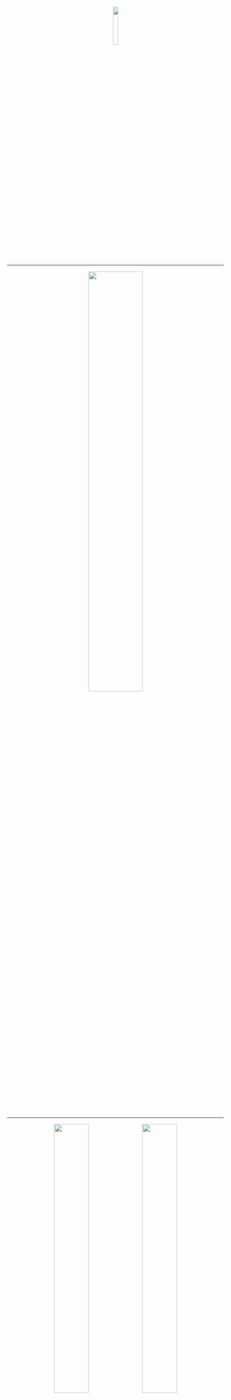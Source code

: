 <p align="center"><img width="15%" src="/images/logos/pytorch_logo.png" /></p>

--------------------------------------------------------------------------------

<p align="center"><img width="50%" src="/images/logos/pytorch_tutorials_logo_cv.png" /></p>

--------------------------------------------------------------------------------

<p align="center"><img width="40%" src="/images/intro_to_cv/mt_rainier_seg_0.JPG" />              <img width="40%" src="/images/intro_to_cv/mt_rainier_seg_1.JPG" /></p>

--------------------------------------------------------------------------------
<p align="center"><img width="80%" src="/images/intro_to_cv//mask_rcnn_ds.png" /></p>
<p align="center"><img width="80%" src="/images/intro_to_cv/maskrcnn_masks.png" /></p>
<p align="center"><img width="80%" src="/images/intro_to_cv/maskrcnn_bboxes.png" /></p>

--------------------------------------------------------------------------------


# Intro to Computer Vision Documentation

## Instructions: 

**installation of package**: 

`pip install pytorch-tutorials==0.2.19`

**example of how to use the below classes and methods**: 

```
# import
from pytorch_tutorials.intro_to_computer_vision import cv_utility
from pytorch_tutorials.intro_to_computer_vision import cv_datasets
from pytorch_tutorials.intro_to_computer_vision import cv_models
from pytorch_tutorials.intro_to_computer_vision import cv_pl_data_modules

# Grab a pytorch dataset for testing an object detection / image segmentation model. 
instance_seg_dataset = cv_pl_data_modules.ObjectDetection_DS(ds_size = 4, img_size = 256, shapes_per_image=(3,8), target_masks=True, rand_seed = 123456)

# Grab a torch lightning datamodule for testing an object detection / image segmentation model. 
instance_seg_dm = cv_pl_data_modules.ObjectDetection_DM(train_val_size = 1000, train_val_split = (.9,.1), test_size = 100, batch_size=4, img_size = 256, shapes_per_image=(3,8), target_masks=True, rand_seed = 123456)

```

## Table of Contents  
- [cv_datasets](#cv_datasets)  
	- [Draw](#class-Draw)
	- [CV_DS_Base](#class-CV_DS_Base)
	- [ObjectCounting_DS](#class-ObjectCounting_DS)
	- [ImageSegmentation_DS](#class-ImageSegmentation_DS)
	- [ObjectDetection_DS](#class-ObjectDetection_DS)
- [cv_pl_data_modules](#cv_pl_data_modules)  
	- [ObjectCounting_DM](#class-ObjectCounting_DM)
	- [ImageSegmentation_DM](#class-ImageSegmentation_DM)
	- [ObjectDetection_DM](#class-ObjectDetection_DM)
- [cv_models](#cv_models)  
	- [DoubleConv](#class-DoubleConv)
	- [ObjectCounter](#class-ObjectCounter)
	- [UNET](#class-UNET)
	- [get_fasterrcnn](#def-get_fasterrcnn)
	- [get_maskrcnn](#def-get_maskrcnn)
- [cv_utility](#cv_utility)  
	- [show](#def-show)
	- [add_labels](#def-add_labels)
	- [labels_to_masks](#def-labels_to_masks)
	- [display_masks_unet](#def-display_masks_unet)
	- [display_boxes](#def-display_boxes)
	- [display_masks_rcnn](#def-display_masks_rcnn)
	- [display_labels](#def-display_labels)
	- [threshold_pred_masks](#def-threshold_pred_masks)
	- [build_coco_class_map](#def-build_coco_class_map)
	- [apply_score_cut](#def-apply_score_cut)
	- [load_img_dir](#def-load_img_dir)
	- [get_preds](#def-get_preds)
	- [save_imgs](#def-save_imgs)
	- [maskrcnn_process_images](#def-maskrcnn_process_images)
	- [maskrcnn_process_video](#def-maskrcnn_process_video)



## [cv_datasets](https://github.com/drewbyron/pytorch-tutorials/blob/main/pytorch_tutorials/intro_to_computer_vision/cv_datasets.py)

A set of pytorch datasets for building simple computer vision projects.

### class Draw

Class used to draw shapes onto images. Methods return coordinates of
corresponding shape on a 2d np array of shape (img_size, img_size).
The np rng is used for enabling derministic behaviour.

*Args:*

img_size (int): draws onto 2d array of shape (img_size, img_size).

rng (Generator): used for enabling deterministic behaviour. Example
    of valid rng: rng = np.random.default_rng(12345)


### class CV_DS_Base

Base class for a set of PyTorch computer vision datasets. This class
contains all of the attributes and methods common to all datasets
in this package.
Alone this base class has no functionality. The utility of these datasets
is that they enable the user to test cv models with very small and
simple images with tunable complexity. It also requires no downloading
of images and one can scale the size of the datasets easily.

*Args:*

ds_size (int): number of images in dataset.

img_size (int): will build images of shape (3, img_size, img_size).

shapes_per_image (Tuple[int, int]): will produce images containing
    minimum number of shapes Tuple[0] and maximum number of shapes
    Tuple[1]. For example shapes_per_image = (2,2) would create a
    dataset where each image contains exactly two shapes.

class_probs (Tuple[float, float, float]): relative probability of
    each shape occuring in an image. Need not sum to 1. For example
    class_probs = (1,1,0) will create a dataset with 50% class 1
    shapes, 50% class 2 shapes, 0% class 3 shapes.

rand_seed (int): used to instantiate a numpy random number generator.

class_map (Dict[Dict]): the class map must contain keys (0,1,2,3)
    and contain names "background", "rectangle", "line", and "donut".
    "gs_range" specifies the upper and lower bound of the
    grayscale values (0, 255) used to color the shapes.
    "target_color" can be used by visualization tools to assign
    a color to masks and boxes. Note that class 0 is reserved for
    background in most instance seg models, so one can rearrange
    the class assignments of different shapes but 0 must correspond
    to "background". The utility of this Dict is to enable the user
    to change target colors, class assignments, and shape
    intensities. A valid example:
    class_map={
    0: {"name": "background","gs_range": (200, 255),"target_color": (255, 255, 255),},
    1: {"name": "rectangle", "gs_range": (0, 100), "target_color": (255, 0, 0)},
    2: {"name": "line", "gs_range": (0, 100), "target_color": (0, 255, 0)},
    3: {"name": "donut", "gs_range": (0, 100), "target_color": (0, 0, 255)}}.


### class ObjectCounting_DS

Self contained PyTorch Dataset for testing object counting models.

*Args:*

ds_size (int): number of images in dataset.

img_size (int): will build images of shape (3, img_size, img_size).

shapes_per_image (Tuple[int, int]): will produce images containing
    minimum number of shapes Tuple[0] and maximum number of shapes
    Tuple[1]. For example shapes_per_image = (2,2) would create a
    dataset where each image contains exactly two shapes.

class_probs (Tuple[float, float, float]): relative probability of
    each shape occuring in an image. Need not sum to 1. For example
    class_probs = (1,1,0) will create a dataset with 50% class 1
    shapes, 50% class 2 shapes, 0% class 3 shapes.

rand_seed (int): used to instantiate a numpy random number generator.

class_map (Dict[Dict]): the class map must contain keys (0,1,2,3)
    and contain names "background", "rectangle", "line", and "donut".
    "gs_range" specifies the upper and lower bound of the
    grayscale values (0, 255) used to color the shapes.
    "target_color" can be used by visualization tools to assign
    a color to masks and boxes. Note that class 0 is reserved for
    background in most instance seg models, so one can rearrange
    the class assignments of different shapes but 0 must correspond
    to "background". The utility of this Dict is to enable the user
    to change target colors, class assignments, and shape
    intensities. A valid example:
    class_map={
    0: {"name": "background","gs_range": (200, 255),"target_color": (255, 255, 255),},
    1: {"name": "rectangle", "gs_range": (0, 100), "target_color": (255, 0, 0)},
    2: {"name": "line", "gs_range": (0, 100), "target_color": (0, 255, 0)},
    3: {"name": "donut", "gs_range": (0, 100), "target_color": (0, 0, 255)}}.

object_count (bool): whether or not the targets contain the
    object instance counts or not. Example below under the
    build_imgs_and_targets() method.


### class ImageSegmentation_DS

Self contained PyTorch Dataset for testing image segmentation models.

*Args:*

ds_size (int): number of images in dataset.

img_size (int): will build images of shape (3, img_size, img_size).

shapes_per_image (Tuple[int, int]): will produce images containing
    minimum number of shapes Tuple[0] and maximum number of shapes
    Tuple[1]. For example shapes_per_image = (2,2) would create a
    dataset where each image contains exactly two shapes.

class_probs (Tuple[float, float, float]): relative probability of
    each shape occuring in an image. Need not sum to 1. For example
    class_probs = (1,1,0) will create a dataset with 50% class 1
    shapes, 50% class 2 shapes, 0% class 3 shapes.

rand_seed (int): used to instantiate a numpy random number generator.

class_map (Dict[Dict]): the class map must contain keys (0,1,2,3)
    and contain names "background", "rectangle", "line", and "donut".
    "gs_range" specifies the upper and lower bound of the
    grayscale values (0, 255) used to color the shapes.
    "target_color" can be used by visualization tools to assign
    a color to masks and boxes. Note that class 0 is reserved for
    background in most instance seg models, so one can rearrange
    the class assignments of different shapes but 0 must correspond
    to "background". The utility of this Dict is to enable the user
    to change target colors, class assignments, and shape
    intensities. A valid example:
    class_map={
    0: {"name": "background","gs_range": (200, 255),"target_color": (255, 255, 255),},
    1: {"name": "rectangle", "gs_range": (0, 100), "target_color": (255, 0, 0)},
    2: {"name": "line", "gs_range": (0, 100), "target_color": (0, 255, 0)},
    3: {"name": "donut", "gs_range": (0, 100), "target_color": (0, 0, 255)}}.


## class ObjectDetection_DS

Self contained PyTorch Dataset for testing object detection and
instance segmentation models.
Note that the specifics of the target formatting is adherent to the
requirements of the torchvision MaskRCNN and FasterRCNN implimentations.
That said, this dataset should work with any object detection or
instance segmentation model that requires the same target formatting
(such as YOLO).
See the MaskRCNN documentation (linked below) for more details on the
formatting of the targets.
https://pytorch.org/vision/0.12/_modules/torchvision/models/detection/mask_rcnn.html

*Args:*

ds_size (int): number of images in dataset.

img_size (int): will build images of shape (3, img_size, img_size).

shapes_per_image (Tuple[int, int]): will produce images containing
    minimum number of shapes Tuple[0] and maximum number of shapes
    Tuple[1]. For example shapes_per_image = (2,2) would create a
    dataset where each image contains exactly two shapes.

class_probs (Tuple[float, float, float]): relative probability of
    each shape occuring in an image. Need not sum to 1. For example
    class_probs = (1,1,0) will create a dataset with 50% class 1
    shapes, 50% class 2 shapes, 0% class 3 shapes.

rand_seed (int): used to instantiate a numpy random number generator.

class_map (Dict[Dict]): the class map must contain keys (0,1,2,3)
    and contain names "background", "rectangle", "line", and "donut".
    "gs_range" specifies the upper and lower bound of the
    grayscale values (0, 255) used to color the shapes.
    "target_color" can be used by visualization tools to assign
    a color to masks and boxes. Note that class 0 is reserved for
    background in most instance seg models, so one can rearrange
    the class assignments of different shapes but 0 must correspond
    to "background". The utility of this Dict is to enable the user
    to change target colors, class assignments, and shape
    intensities. A valid example:
    class_map={
    0: {"name": "background","gs_range": (200, 255),"target_color": (255, 255, 255),},
    1: {"name": "rectangle", "gs_range": (0, 100), "target_color": (255, 0, 0)},
    2: {"name": "line", "gs_range": (0, 100), "target_color": (0, 255, 0)},
    3: {"name": "donut", "gs_range": (0, 100), "target_color": (0, 0, 255)}}.

target_masks (bool): whether or not the target dictionaries should
    contain boolean masks for each object instance. Masks are not
    necessary to train FasterRCNN or other object detection models
    but are necessary to train instance segmentation models such
    as MaskRCNN.


## [cv_pl_data_modules](https://github.com/drewbyron/pytorch-tutorials/blob/main/pytorch_tutorials/intro_to_computer_vision/cv_pl_data_modules.py)

A set of pytorch lightning data modules for building simple computer vision projects.

### class ObjectCounting_DM

Self contained PyTorch Lightning DataModule for testing object
counting models with PyTorch Lightning.Uses the torch dataset
ObjectCounting_DS.

*Args:* 

train_val_size (int): total size of the training and validation
    sets combined.

train_val_split (Tuple[float, float]): should sum to 1.0. For example
    if train_val_size = 100 and train_val_split = (0.80, 0.20)
    then the training set will contain 80 imgs and the validation
    set will contain 20 imgs.

test_size (int): the size of the test data set.

batch_size (int): batch size to be input to dataloaders. Applies
    for training, val, and test datasets.

dataloader_shuffle (Dict): whether or not to shuffle for each of
    the three dataloaders. Dict must contain the keys: "train",
    "val", "test".

img_size (int): will build images of shape (3, img_size, img_size).

shapes_per_image (Tuple[int, int]): will produce images containing
    minimum number of shapes Tuple[0] and maximum number of shapes
    Tuple[1]. For example shapes_per_image = (2,2) would create a
    dataset where each image contains exactly two shapes.

class_probs (Tuple[float, float, float]): relative probability of
    each shape occuring in an image. Need not sum to 1. For example
    class_probs = (1,1,0) will create a dataset with 50% class 1
    shapes, 50% class 2 shapes, 0% class 3 shapes.

rand_seed (int): used to instantiate a numpy rng.

class_map (Dict[Dict]): the class map must contain keys (0,1,2,3)
    and contain names "background", "rectangle", "line", and "donut".
    "gs_range" specifies the upper and lower bound of the
    grayscale values (0, 255) used to color the shapes.
    "target_color" can be used by visualization tools to assign
    a color to masks and boxes. Note that class 0 is reserved for
    background in most instance seg models, so one can rearrange
    the class assignments of different shapes but 0 must correspond
    to "background". The utility of this Dict is to enable the user
    to change target colors, class assignments, and shape
    intensities. A valid example:
    class_map={
    0: {"name": "background","gs_range": (200, 255),"target_color": (255, 255, 255),},
    1: {"name": "rectangle", "gs_range": (0, 100), "target_color": (255, 0, 0)},
    2: {"name": "line", "gs_range": (0, 100), "target_color": (0, 255, 0)},
    3: {"name": "donut", "gs_range": (0, 100), "target_color": (0, 0, 255)}}.

object_count (bool): whether or not the targets contain the
    object instance counts or not. Example below under the
    build_imgs_and_targets() method of the ImageClassification_DS .



### class ImageSegmentation_DM

Self contained PyTorch Lightning DataModule for testing image
segmentation models with PyTorch Lightning. Uses the torch dataset
ImageSegmentation_DS.

*Args:*

train_val_size (int): total size of the training and validation
    sets combined.

train_val_split (Tuple[float, float]): should sum to 1.0. For example
    if train_val_size = 100 and train_val_split = (0.80, 0.20)
    then the training set will contain 80 imgs and the validation
    set will contain 20 imgs.

test_size (int): the size of the test data set.

batch_size (int): batch size to be input to dataloaders. Applies
    for training, val, and test datasets.

dataloader_shuffle (Dict): whether or not to shuffle for each of
    the three dataloaders. Dict must contain the keys: "train",
    "val", "test".

img_size (int): will build images of shape (3, img_size, img_size).

shapes_per_image (Tuple[int, int]): will produce images containing
    minimum number of shapes Tuple[0] and maximum number of shapes
    Tuple[1]. For example shapes_per_image = (2,2) would create a
    dataset where each image contains exactly two shapes.

class_probs (Tuple[float, float, float]): relative probability of
    each shape occuring in an image. Need not sum to 1. For example
    class_probs = (1,1,0) will create a dataset with 50% class 1
    shapes, 50% class 2 shapes, 0% class 3 shapes.

rand_seed (int): used to instantiate a numpy rng.

class_map (Dict[Dict]): the class map must contain keys (0,1,2,3)
    and contain names "background", "rectangle", "line", and "donut".
    "gs_range" specifies the upper and lower bound of the
    grayscale values (0, 255) used to color the shapes.
    "target_color" can be used by visualization tools to assign
    a color to masks and boxes. Note that class 0 is reserved for
    background in most instance seg models, so one can rearrange
    the class assignments of different shapes but 0 must correspond
    to "background". The utility of this Dict is to enable the user
    to change target colors, class assignments, and shape
    intensities. A valid example:
    class_map={
    0: {"name": "background","gs_range": (200, 255),"target_color": (255, 255, 255),},
    1: {"name": "rectangle", "gs_range": (0, 100), "target_color": (255, 0, 0)},
    2: {"name": "line", "gs_range": (0, 100), "target_color": (0, 255, 0)},
    3: {"name": "donut", "gs_range": (0, 100), "target_color": (0, 0, 255)}}.


### class ObjectDetection_DM

Self contained PyTorch Lightning DataModule for testing object detection
and image segmentation models with PyTorch Lightning. Uses the torch
dataset ObjectDetection_DS.

*Args:* 

train_val_size (int): total size of the training and validation
    sets combined.

train_val_split (Tuple[float, float]): should sum to 1.0. For example
    if train_val_size = 100 and train_val_split = (0.80, 0.20)
    then the training set will contain 80 imgs and the validation
    set will contain 20 imgs.

test_size (int): the size of the test data set.

batch_size (int): batch size to be input to dataloaders. Applies
    for training, val, and test datasets.

dataloader_shuffle (Dict): whether or not to shuffle for each of
    the three dataloaders. Dict must contain the keys: "train",
    "val", "test".

img_size (int): will build images of shape (3, img_size, img_size).

shapes_per_image (Tuple[int, int]): will produce images containing
    minimum number of shapes Tuple[0] and maximum number of shapes
    Tuple[1]. For example shapes_per_image = (2,2) would create a
    dataset where each image contains exactly two shapes.

class_probs (Tuple[float, float, float]): relative probability of
    each shape occuring in an image. Need not sum to 1. For example
    class_probs = (1,1,0) will create a dataset with 50% class 1
    shapes, 50% class 2 shapes, 0% class 3 shapes.

rand_seed (int): used to instantiate a numpy rng.

class_map (Dict[Dict]): the class map must contain keys (0,1,2,3)
    and contain names "background", "rectangle", "line", and "donut".
    "gs_range" specifies the upper and lower bound of the
    grayscale values (0, 255) used to color the shapes.
    "target_color" can be used by visualization tools to assign
    a color to masks and boxes. Note that class 0 is reserved for
    background in most instance seg models, so one can rearrange
    the class assignments of different shapes but 0 must correspond
    to "background". The utility of this Dict is to enable the user
    to change target colors, class assignments, and shape
    intensities. A valid example:
    class_map={
    0: {"name": "background","gs_range": (200, 255),"target_color": (255, 255, 255),},
    1: {"name": "rectangle", "gs_range": (0, 100), "target_color": (255, 0, 0)},
    2: {"name": "line", "gs_range": (0, 100), "target_color": (0, 255, 0)},
    3: {"name": "donut", "gs_range": (0, 100), "target_color": (0, 0, 255)}}.

target_masks (bool): whether or not the target dictionaries should
    contain boolean masks for each object instance. Masks are not
    necessary to train FasterRCNN or other object detection models
    but are necessary to train instance segmentation models such
    as MaskRCNN.

## [cv_models](https://github.com/drewbyron/pytorch-tutorials/blob/main/pytorch_tutorials/intro_to_computer_vision/cv_models.py)

A set of pytorch computer vision models or functions to get a pretrained model with a custom number of output classes. 

### class DoubleConv

A double convolution module used to extract features.

*Args:*

in_channels (int): number of input channels. For example for an
    input of shape (batch_size, 3, img_size, img_size) in_channels
    is 3.

out_channels (int): number of output_channels desired. For example
    if the desired output shape is (batch_size, 3, img_size, img_size)
    in_channels is 3.

kernel_size (int): A kernel of shape (kernel_size, kernel_size)
    will be applied to the imgs during both Conv2d layers.

bias (bool): whether or not to add a bias to the Conv2d layers.


### class ObjectCounter

An object counting model that uses multiple conv layers and then
two fully connected layers to determine how many instances of different
classes of objects are in an image.

*Args:*

img_size (int): model will take images of shape
    (3, img_size, img_size).

in_channels (int): number of input channels. For example for an
    put of shape (batch_size, 3, img_size, img_size) in_channels
    is 3.

num_classes (int): number of output classes desired. The output
    shape of the model will be (batch_size, num_classes).

features (List[int]): A list specifying the number of features to
    be used in each DoubleConv layer. Note that for the model to
    work the image_size must be divisable by {(2** len(features))}.

fc_intermediate_size (int): Size of the output of the first
    fully connected layer (fc1) and size of the input of the second
    fully connected layer (fc2).

kernel_size (int): A kernel of shape (kernel_size, kernel_size)
    will be applied to the imgs during both Conv2d layers.

bias (bool): whether or not to add a bias to the Conv2d layers.


### class UNET
A PyTorch implimentation of a UNET image segmentation model based
on this work: https://arxiv.org/abs/1505.04597. Specifics based on
Aladdin Persson's implimentation:
https://github.com/aladdinpersson/Machine-Learning-Collection/blob/master/ML/Pytorch/image_segmentation/semantic_segmentation_unet/model.py

*Args:*

in_channels (int): number of input channels. For example for an
	put of shape (batch_size, 3, img_size, img_size) in_channels
	is 3.

num_classes (int): number of output classes desired. The output
    shape of the model will be (batch_size, num_classes, img_size,
    img_size). For example output[0][i] is a binary segmentation
    mask for class i. Note that class 0 is reserved for background.

first_feature_num (int): An int specifying the number of features to
    be used in the first DoubleConv layer.

num_layers (int): Number of layers to use in the UNET architecture.
    The ith layer contains first_feature_num * 2**i features. Note 
    that if img_size // 2**num_layers < 1 then the model will break.

kernel_size (int): A kernel of shape (kernel_size, kernel_size)
    will be applied to the imgs during both Conv2d layers of
    DoubleConv.

bias (bool): whether or not to add a bias to the DoubleConv Conv2d
    layers.

### def get_fasterrcnn

A function for loading the PyTorch implimentation of FasterRCNN.
To not have predictor changed at all set num_classes = -1.
See here for documentation on the input and output specifics:
https://pytorch.org/vision/stable/models/faster_rcnn.html

*Args:* 

num_classes (int): number of output classes desired.

pretrained (bool): whether or not to load a model pretrained on the COCO dataset. 

*Returns:*

model (nn.Module): torchvision faster rcnn implimentation with custom 
	number of outputs/classes.


### def get_maskrcnn

A function for loading the PyTorch implimentation of MaskRCNN.
To not have predictor changed at all set num_classes = -1.
See here for documentation on the input and output specifics:
https://pytorch.org/vision/0.12/generated/torchvision.models.detection.maskrcnn_resnet50_fpn.html

*Args:*

num_classes (int): number of output classes desired.

pretrained (bool): whether or not to load a model pretrained on the COCO dataset. 

*Returns:*

model (nn.Module): torchvision mask rcnn implimentation with custom
    number of outputs/classes.


## [cv_utility](https://github.com/drewbyron/pytorch-tutorials/blob/main/pytorch_tutorials/intro_to_computer_vision/cv_utility.py)

Utility functions for pytorch computer vision tasks.

### def show

Displays a single image or list of images. Taken more or less from
the pytorch docs:
https://pytorch.org/vision/main/auto_examples/plot_visualization_utils.html#visualizing-a-grid-of-images

*Args:*

imgs (Union[List[torch.Tensor], torch.Tensor]): A list of images
    of shape (3, H, W) or a single image of shape (3, H, W).

figsize (Tuple[float, float]): size of figure to display.

*Returns:*

None


### def add_labels

Takes a single image of shape (3, H, W) and adds labels directly
onto the image using cv2. Used with ImageSegmentation_DS/DM but can
be used in other applicable computer vision tasks.

*Args:*
   
img (torch.UInt8Tensor[3, H, W]): a pytorch image.

label (torch.int64[ds_size, num_classes]): label contians
    either the number of instances of each class (if object_count
    = True) or a binary value representing if
    any of the class are present in the image. For example
    if the image contains 3 instances of class 2 then
    label[1] = 3 if object_count = True and
    label[1] = 1 if object_count = False. Note that here 0 is
    not a valid class so if your class_map contains keys
    0,1,2,3,4 then num_classes = 4.

class_map (Dict[Dict]): the class map must contain keys that
    correspond to the labels provided. Inner Dict must contain
    "name" and "target_color". class 0 is reserved for the case
    where the image contains no objects (label.sum() == 0).
    A valid example:
    class_map={
    0: {"name": "background","target_color": (255, 255, 255),},
    1: {"name": "rectangle", "target_color": (255, 0, 0)},
    2: {"name": "line", "target_color": (0, 255, 0)},
    3: {"name": "donut", "target_color": (0, 0, 255)}}.

pred (bool): whether or not the label provided is a prediction.
    Predictions are printed in the bottom right of the image
    whereas targets are printed in the top left.

object_count (bool): whether or not the label contains the
    object instance counts or not. See above under label for an
    example.


*Returns:*

img (torch.UInt8Tensor[3, H, W]): a pytorch image with the names
    and (optionally) counts corresponding to the provided label
    drawn over the image.


### def labels_to_masks

Converts  a batch of segmentation labels into binary masks. Used
with UNET or in other image segmentation tasks. This function works
for both batches of labels or single (2d) image labels. The Args and
return descriptions assume a full batch is input.

*Args:*

labels (torch.int64[batch_size, H, W]): a batch of segmentation
    labels. Each pixel is assigned a class (an integer value).

*Returns:*

binary_masks (torch.bool[batch_size, num_obj_ids, H, W]): a batch of
    corresponding binary masks. Layer i (of dim = 1) corresponds to
    a binary mask for class i. The total number of binary masks will
    be the number of unique object ids (num_obj_ids).



### def display_masks_unet

Takes a batch of images and a batch of masks of the same length and
overlays the images with the masks using the "target_color" specified
in the class_map.

*Args:* 

imgs (List[torh.ByteTensor[batch_size, 3, H, W]]): a batch of
    images of shape (batch_size, 3, H, W).

masks (torch.bool[batch_size, num_masks, H, W]]): a batch of
    corresponding boolean masks.

class_map (Dict[Dict]): the class map must contain keys that
    correspond to the labels provided. Inner Dict must contain
    key "target_color". class 0 is reserved for background.
    A valid example ("name" not necessary):
    class_map={
    0: {"name": "background","target_color": (255, 255, 255),},
    1: {"name": "rectangle", "target_color": (255, 0, 0)},
    2: {"name": "line", "target_color": (0, 255, 0)},
    3: {"name": "donut", "target_color": (0, 0, 255)}}.

alpha (float): transparnecy of masks. In range (0-1).

*Returns:*

result_imgs (List[torch.ByteTensor[3, H, W]]]): list of images
    with overlaid segmentation masks.


### def display_boxes
Takes a list of images and a list of target or prediction dictionaries
of the same len and overlays bounding boxes onto the images.

*Args:*

imgs (List[torch.ByteTensor[3, H, W]]): list of images (each a
    torch.ByteTensor of shape(3, H, W)).

target_pred_dict (List[Dict[torch.Tensor]]): predictions or targets
    formatted according to the torchvision implimentation of
    FasterRCNN and MaskRCNN.
    See link below for details on the target/prediction formatting.
    https://pytorch.org/vision/0.12/_modules/torchvision/models/detection/mask_rcnn.html

class_map (Dict[Dict]): the class map must contain keys that
    correspond to the labels provided. Inner Dict must contain
    key "target_color". class 0 is reserved for background.
    A valid example ("name" not necessary):
    class_map={
    0: {"name": "background","target_color": (255, 255, 255),},
    1: {"name": "rectangle", "target_color": (255, 0, 0)},
    2: {"name": "line", "target_color": (0, 255, 0)},
    3: {"name": "donut", "target_color": (0, 0, 255)}}.

fill (bool): if True the inside of the bounding boxes will be
    filled with color.

*Returns:*

result_imgs (List[torch.ByteTensor[3, H, W]]): list of images with
    overlaid bounding boxes.


### def display_masks_rcnn

Takes a list of images and a list of target or prediction dictionaries
of the same len and overlays segmentation masks onto the images.

*Args:*

imgs (List[torch.ByteTensor[3, H, W]]): list of images (each a
    torch.ByteTensor of shape(3, H, W)).

target_pred_dict (List[Dict[torch.Tensor]]): predictions or targets
    formatted according to the torchvision implimentation of
    FasterRCNN and MaskRCNN.
    See link below for details on the target/prediction formatting.
    https://pytorch.org/vision/0.12/_modules/torchvision/models/detection/mask_rcnn.html

class_map (Dict[Dict]): the class map must contain keys that
    correspond to the labels provided. Inner Dict must contain
    key "target_color". class 0 is reserved for background.
    A valid example ("name" not necessary):
    class_map={
    0: {"name": "background","target_color": (255, 255, 255),},
    1: {"name": "rectangle", "target_color": (255, 0, 0)},
    2: {"name": "line", "target_color": (0, 255, 0)},
    3: {"name": "donut", "target_color": (0, 0, 255)}}.

threshold (float): threshold applied to soft masks. In range (0-1).

alpha (float): transparnecy of masks. In range (0-1).

*Returns:*

result_imgs (List[torch.ByteTensor[3, H, W]]): list of images with
    overlaid segmentation masks.



### def display_labels

Takes a list of images and a list of target or prediction dictionaries
of the same len and adds labels to the instances. Note that for very
small images this will behave poorly.

*Args:* 

imgs (List[torch.ByteTensor[3, H, W]]): list of images (each a
    torch.ByteTensor of shape(3, H, W)).

target_pred_dict (List[Dict[torch.Tensor]]): predictions or targets
    formatted according to the torchvision implimentation of
    FasterRCNN and MaskRCNN.
    See link below for details on the target/prediction formatting.
    https://pytorch.org/vision/0.12/_modules/torchvision/models/detection/mask_rcnn.html

class_map (Dict[Dict]): the class map must contain keys that
    correspond to the labels provided. Inner Dict must contain
    key "target_color". class 0 is reserved for background.
    class_map={
    0: {"name": "background","target_color": (255, 255, 255),},
    1: {"name": "rectangle", "target_color": (255, 0, 0)},
    2: {"name": "line", "target_color": (0, 255, 0)},
    3: {"name": "donut", "target_color": (0, 0, 255)}}.

text size (int): size of instance label text.

text_width (int): width of instance label text.

*Returns:*

labeled_imgs (List[torch.ByteTensor[3, H, W]]): list of images with
    overlaid instance labels.



### def threshold_pred_masks

Takes a list of prediction dictionaries (one for each image) and
thresholds the soft masks, returning a list of prediction dictionaries
with thresholded (boolean) masks.

*Args:*

preds (List[Dict[torch.Tensor]]): predictions as output by the
    torchvision implimentation of MaskRCNN. The masks consist of
    probabilities (torch.float32) in the range (0,1) for each pixel.
    See link below for details on the target/prediction formatting.
    https://pytorch.org/vision/0.12/_modules/torchvision/models/detection/mask_rcnn.html

*Returns:*

thresholded_preds (List[Dict[torch.Tensor]]): predictions with
    boolean (torch.bool) masks.


### def build_coco_class_map

Returns a class_map for coco classes.

*Args:*

seed (int): seed to use to build np rng. Can change this to get
    a new set of colors.

drop_background (bool): If true the background class (assigned
    class_id = 0 by default) will be dropped from the class map.
    This is the default because in displaying the segmented images
    often one doesn't care to display background.

*Returns:*

coco_class_map (Dict[Dict]): class_map to be used with other functions
    in this module.



### def apply_score_cut

Takes a list of prediction dictionaries (one for each image) and cuts
out all instances whose score is below the score threshold.

*Args:*

preds (List[Dict[torch.Tensor]]): predictions as output by the
    torchvision implimentation of MaskRCNN or FasterRCNN. The 
    scores are in the range (0,1) and signify the certainty of 
    the model for that instance.
    See link below for details on the target/prediction formatting.
    https://pytorch.org/vision/0.12/_modules/torchvision/models/detection/mask_rcnn.html

score_threshold (float): the threshold to apply to the identified
    objects. If an instance is below the score_threshold it will
    be removed from the score_thresholded_preds dictionary.

*Returns:*

score_thresholded_preds (List[Dict[torch.Tensor]]): predictions
    that exceed score_threshold.


### def load_img_dir

Loads all of the images in a directory into torch images.

*Args:*

path (str): path should point to a directory that only contains
    .JPG images. Or any image type compatible with cv2.imread().

resize_factor (float): how to resize the image. Often one would
    like to reduce the size of the images to be easier/faster to
    use with our maskrcnn model.

*Returns:*

imgs (List[torch.ByteTensor[3, H, W]]): list of images (each a
    torch.ByteTensor of shape(3, H, W)).


### def get_preds

Simple utility function for returning the predictions of maskrcnn model.
This deals with putting the model and imgs on device and normalizing
torch.ByteTensor.

*Args:*

maskrcnn (nn.Module): an instance of the torchvision Mask RCNN
    model. One can build with following call: maskrcnn =
    cv_models.get_maskrcnn(num_classes=-1, pretrained=True)

device (str): what device to put model and imgs. Use following
    call: device = "cuda" if torch.cuda.is_available() else "cpu"

*Returns:*

preds (List[Dict[torch.Tensor]]): predictions as output by the
    torchvision implimentation of MaskRCNN.
    See link below for details on the target/prediction formatting.
    https://pytorch.org/vision/0.12/_modules/torchvision/models/detection/mask_rcnn.html


### def save_imgs

Saves torch images to JPG file format.

*Args:*

imgs (List[torch.ByteTensor[3, H, W]]): list of images (each a
    torch.ByteTensor of shape(3, H, W)).

base_path (str): path to directory where images should be written.

base_name (str): base name to be used to build JPG file paths.

*Returns:*

None


### def maskrcnn_process_images


Processes a set of imgs and associated predictions.

*Args:*

imgs (List[torch.ByteTensor[3, H, W]]): list of images (each a
    torch.ByteTensor of shape(3, H, W)).

preds (List[Dict[torch.Tensor]]): predictions as output by the
    torchvision implimentation of MaskRCNN.
    See link below for details on the target/prediction formatting.
    https://pytorch.org/vision/0.12/_modules/torchvision/models/detection/mask_rcnn.html

class_map (Dict[Dict]): the class map must contain keys that
    correspond to the labels provided. Inner Dict must contain
    key "target_color". class 0 is reserved for background.
    class_map={
    0: {"name": "background","target_color": (255, 255, 255),},
    1: {"name": "rectangle", "target_color": (255, 0, 0)},
    2: {"name": "line", "target_color": (0, 255, 0)},
    3: {"name": "donut", "target_color": (0, 0, 255)}}.

config (Dict): a config dictionary that contains info on how to
    process the imgs. Example below. Must contain all keys included
    in the example:
    config = {"boxes": True,
              "masks": True,
              "labels": True,
              "score_cut": .5,
              "box_width": 2,
              "box_fill" : False,
              "mask_threshold": .5,
              "mask_alpha": .5,
              "label_size": 1,
              "label_width": 1}

*Returns:*

processed_imgs (List[torch.ByteTensor[3, H, W]]): list of processed
    images (each a torch.ByteTensor of shape(3, H, W)).


### def maskrcnn_process_video

Processes a .MOV, adding segmentation, labels, and/or bboxes and
writes out a processed version of the original .MOV

*Args:*

raw_video_path (str): path to raw .MOV file. Should work with any
file type compatible with cv2.VideoCapture.

processed_video_path (str): path where processed video will be
written.

device (str): what device to put model and imgs. Use following
call: device = "cuda" if torch.cuda.is_available() else "cpu"

maskrcnn (nn.Module): an instance of the torchvision Mask RCNN
model. One can build with following call: maskrcnn =
cv_models.get_maskrcnn(num_classes=-1, pretrained=True)

class_map (Dict[Dict]): the class map must contain keys that
correspond to the labels provided. Inner Dict must contain
key "target_color". class 0 is reserved for background.
class_map={
0: {"name": "background","target_color": (255, 255, 255),},
1: {"name": "rectangle", "target_color": (255, 0, 0)},
2: {"name": "line", "target_color": (0, 255, 0)},
3: {"name": "donut", "target_color": (0, 0, 255)}}.

config (Dict): a config dictionary that contains info on how to
process the imgs. Example below. Must contain all keys included
in the example:
config = {"boxes": True,
          "masks": True,
          "labels": True,
          "score_cut": .5,
          "box_width": 2,
          "box_fill" : False,
          "mask_threshold": .5,
          "mask_alpha": .5,
          "label_size": 1,
          "label_width": 1}

output_shape (tuple[int,int]): size of the ouput video.
show_first_frame (bool): used to sanity check. Set to true to see the
result of first frame.

frame_max (int): number of frames to process. Used to limit the time this takes and to sanity check things. Set to 10 to be sure things are working.

fps (int): frames per second of video. Default for google photos
is 30.

*Returns:*

None
"""